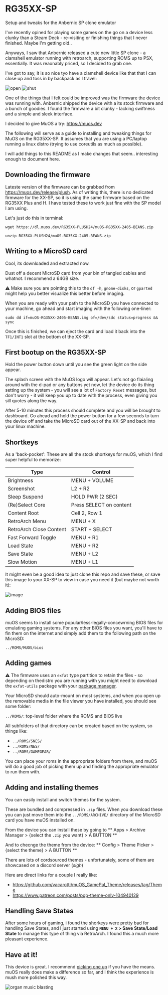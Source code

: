 # RG35XX-SP
Setup and tweaks for the Anbernic SP clone emulator

I've recently opined for playing some games on the go on a device less clunky than a Steam Deck - re-visiting or finishing things that I never finished. Maybe I'm getting old..

Anyways, I saw that Anbernic released a cute new little SP clone - a clamshell emulator running with retroarch, supporting ROMS up to PSX, essentially. It was reaonably priced, so I decided to grab one.

I've got to say, it is so nice tyo have a clamshell device like that that I can close up and toss in by backpack as I travel:

![open](/IMG/open_dithered.png)
![shut](/IMG/closed_dithered.png)

One of the things that I felt could be improved was the firmware the device was running with. Anbernic shipped the device with a its stock firmware and a bunch of goodies. I found the firmware a bit clunky - lacking swiftness and a simple and sleek interface. 

I decided to give MuOS a try: https://muos.dev

The following will serve as a guide to installing and tweaking things for MuOS on the RG35XX-SP. It assumes that you are using a PC/laptop running a linux distro (trying to use coreutils as much as possible).

I will add things to this README as I make changes that seem.. interesting enough to document here.

## Downloading the firmware

Lateste version of the firmware can be grabbed from https://muos.dev/release/plush. As of writing this, there is no dedicated firmware for the XX-SP, so it is using the same firmware based on the RG35XX Plus and H. I have tested these to work just fine with the SP model I am using.

Let's just do this in terminal:

```
wget https://dl.muos.dev/RG35XX-PLUSH24/muOS-RG35XX-2405-BEANS.zip
```
```
unzip RG35XX-PLUSH24/muOS-RG35XX-2405-BEANS.zip
```

## Writing to a MicroSD card

Cool, its downloaded and extracted now.

Dust off a decent MicroSD card from your bin of tangled cables and whatnot. I recommend a 64GB size. 

⚠️ Make sure you are pointing this to the `df -h`, `gnome-disks`, or `gparted` might help you better visualize this better before imaging.

When you are ready with your path to the MicroSD you have connected to your machine, go ahead and start imaging with the following one-liner:

```
sudo dd if=muOS-RG35XX-2405-BEANS.img of=/dev/sdc status=progress && sync
```

Once this is finished, we can eject the card and load it back into the `TF1/INT1` slot at the bottom of the XX-SP.

## First bootup on the RG35XX-SP

Hold the power button down until you see the green light on the side appear.

The splash screen with the MuOS logo will appear. Let's not go flaialing around with the d-pad or any buttons yet now, let the device do its thing setting up the system - you will see a lot of `Factory Reset` messages, but don't worry - it will keep you up to date with the process, even giving you sill quotes along the way.

After 5-10 minutes this process should complete and you will be brought to dashboard. Go ahead and hold the power button for a few seconds to turn the device off and take the MicroSD card out of the XX-SP and back into your linux machine.

## Shortkeys

As a 'back-pocket': These are all the stock shortkeys for muOS, which I find super helpful to memorize:

| Type      | Control |
| --------- | --------|
| Brightness  | MENU + VOLUME|
| Screenshot  | L2 + R2 |
| Sleep Suspend  | HOLD PWR (2 SEC) |
| (Re)Select Core  | Press SELECT on content |
| Content Root | Cell 2, Row 1 |
| RetroArch Menu | MENU + X |
| RetroArch Close Content | START + SELECT |
| Fast Forward Toggle  | MENU + R1 |
| Load State | MENU + R2 |
| Save State | MENU + L2 |
| Slow Motion | MENU + L1 |


It might even be a good idea to just clone this repo and save these, or save this image to your XX-SP to view in case you need it (but maybe not worth it):

![image](https://github.com/RooneyMcNibNug/RG35XX-SP/assets/17930955/dbfd7345-5653-495f-8f9a-071cebf019e5)

## Adding BIOS files

muOS seems to install some popular/less-legally-concewrning BIOS files for emulating gaming systems. For any other BIOS files you want, you'll have to fin them on the internet and simply add them to the following path on the MicroSD:

`../ROMS/MUOS/bios`

## Adding games

⚠️ The firmware uses an `exfat` type partition to retain the files - so depending on thedistro you are running with you might need to download the `exfat-utils` package with your [package manager](https://pkgs.org/search/?q=exfat-utils).

Your MicroSD should auto-mount on most systems, and when you open up the removable media in the file viewer you have installed, you should see some folder:

`../ROMS/`: top-level folder where the ROMS and BIOS live

All subfolders of that directory can be created based on the system, so things like:

- `../ROMS/SNES/`
- `../ROMS/NES/`
- `../ROMS/GAMEGEAR/`

You can place your roms in the appropriate folders from there, and muOS will do a good job of picking them up and finding the appropriate emulator to run them with. 

## Adding and installing themes

You can easily install and switch themes for the system. 

These are bundled and compressed in `.zip` files. When you download these you can just move them into the `../ROMS/ARCHIVE/` directory of the MicroSD card you have muOS installed on.

From the device you can install these by going to ** Apps > Archive Manager > {select the `.zip` you want} > A BUTTON **

And to checnge the theme from the device: ** Config > Theme Picker > {select the theme} > A BUTTON **

There are lots of cordsourced themes - unfortunately, some of them are showcased on a discord server (_sigh_)

Here are direct links for a couple I really like:

- https://github.com/vacarotti/muOS_GamePal_Theme/releases/tag/Theme
- https://www.patreon.com/posts/pop-theme-only-104940129

## Handling Save States

After some hours of gaming, i found the shorkeys were pretty bad for handling Save States, and I just started using **`MENU + X` > Save State/Load State** to manage this type of thing via RetroArch. I found this a much more pleasant experience.

## Have at it!

This device is great. I recommend [picking one up](https://anbernic.com/products/rg35xxsp) if you have the means. muOS really does make a difference so far, and I think the experience is mush more polished this way.

![organ music blasting](/IMG/ffvi_demo.gif)
